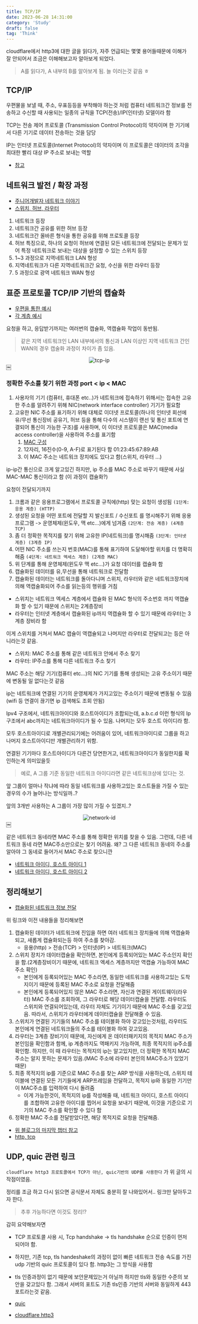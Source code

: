 ```yaml
---
title: TCP/IP
date: 2023-06-28 14:31:00
category: 'Study'
draft: false
tag: 'Think'
---
```


cloudflare에서 http3에 대한 글을 읽다가, 자주 언급되는 몇몇 용어들때문에 이해가 잘 안되어서 조금은 이해해보고자 알아보게 되었다.

> A를 읽다가, A 내부의 B를 알아보게 됨. 늘 이러는것 같음 ㅎ

## TCP/IP

우편물을 보낼 때, 주소, 우표등등을 부착해야 하는것 처럼 컴퓨터 네트워크간 정보를 전송하고 수신할 때 사용되는 일종의 규칙을 TCP(전송)/IP(인터넷) 모델이라 함

TCP는 전송 제어 프로토콜 (Transmission Control Protocol)의 약자이며 한 기기에서 다른 기기로 데이터 전송하는 것을 담당

IP는 인터넷 프로토콜(Internet Protocol)의 약자이며 이 프로토콜은 데이터의 조각을 최대한 빨리 대상 IP 주소로 보내는 역할

- [참고](https://nordvpn.com/ko/blog/tcp-ip-protocol/)

## 네트워크 발전 / 확장 과정

- [주니어개발자 네트워크 이야기](https://yozm.wishket.com/magazine/detail/1875/)
- [스위치, 허브, 라우터](https://www.itworld.co.kr/tags/1354/%EC%8A%A4%EC%9C%84%EC%B9%98/167585)

1. 네트워크 등장
2. 네트워크간 공유를 위한 허브 등장
3. 네트워크간 올바른 형식을 통한 공유를 위해 프로토콜 등장
4. 허브 특징으로, 하나의 요청이 허브에 연결된 모든 네트워크에 전달되는 문제가 있어 특정 네트워크로 보내는 대상을 설정할 수 있는 스위치 등장
5. 1~3 과정으로 지역네트워크 LAN 형성
6. 지역네트워크가 다른 지역네트워크간 요청, 수신을 위한 라우터 등장
7. 5 과정으로 광역 네트워크 WAN 형성

## 표준 프로토콜 TCP/IP 기반의 캡슐화

- [우편을 통한 예시](https://yozm.wishket.com/magazine/detail/1906/)
- [각 계층 예시](https://yozm.wishket.com/magazine/detail/1956/)

요청을 하고, 응답받기까지는 여러번의 캡슐화, 역캡슐화 작업이 동반됨.

> 같은 지역 네트워크인 LAN 내부에서의 통신과 LAN 이상인 지역 네트워크 간인 WAN의 경우 캡술화 과정이 차이가 좀 있음.

<div style="margin : 0 auto; text-align : center">
  <img src="/img/2023/06/28/tcp-ip.png?raw=true" alt="tcp-ip">
</div>￼

### 정확한 주소를 찾기 위한 과정 port < ip < MAC

1. 사용자의 기기 (컴퓨터, 휴대폰 etc..)가 네트워크에 접속하기 위해서는 접속한 고유한 주소를 알려주기 위해 NIC(network interface controller) 기기가 필요함
2. 고유한 NIC 주소를 표기하기 위해 대체로 이더넷 프로토콜(하나의 인터넷 회선에 유/무선 통신장비 공유기, 허브 등을 통해 다수의 시스템이 랜선 및 통신 포트에 연결되어 통신이 가능한 구조)를 사용하며, 이 이더넷 프로토콜은 MAC(media access controller)을 사용하여 주소를 표기함
   1. [MAC 구성](https://velog.io/@moonblue/MAC-%EC%A3%BC%EC%86%8C-Media-Access-Control-Address)
   2. 12자리, 16진수(0-9, A-F)로 표기된다 함 01:23:45:67:89:AB
   3. 이 MAC 주소는 네트워크 장치에도 있다고 함(스위치, 라우터 …)

ip-ip간 통신으로 크게 알고있긴 하지만, ip 주소를 MAC 주소로 바꾸기 때문에 사실 MAC-MAC 통신이라고 함 (이 과정이 캡슐화?)

요청이 전달되기까지

1. 크롬과 같은 응용프로그램에서 프로토콜 규칙에(http) 맞는 요청이 생성됨 `(1단계: 응용 계층) (HTTP)`
2. 생성된 요청을 어떤 포트에 전달할 지 발신포트 / 수신포트 를 명시해주기 위해 응용프로그램 -> 운영체제(윈도우, 맥 etc…)에게 넘겨줌 `(2단계: 전송 계층) (4계층 TCP)`
3. 좀 더 정확한 목적지를 찾기 위해 고유한 IP(네트워크)를 명시해줌 `(3단계: 인터넷 계층) (3계층 IP)`
4. 어떤 NIC 주소를 쓰는지 번호(MAC)를 통해 표기하여 도달해야할 위치를 더 명확히 해줌 `(4단계: 네트워크 엑세스 계층) (2계층 MAC)`
5. 위 단계를 통해 운영체제(윈도우 맥 etc…)가 요청 데이터를 캡슐화 함
6. 캡슐화된 데이터를 유,무선을 통해 네트워크로 전달함
7. 캡슐화된 데이터는 네트워크를 돌아다니며 스위치, 라우터와 같은 네트워크장치에 의해 역캡술화되어 주소를 읽는등의 행위를 거침

- 스위치는 네트워크 엑세스 계층에서 캡슐화 된 MAC 형식의 주소번호 까지 역캡슐화 할 수 있기 때문에 스위치는 2계층장비
- 라우터는 인터넷 계층에서 캡슐화된 ip까지 역캡슐화 할 수 있기 때문에 라우터는 3계층 장비라 함

이게 스위치를 거쳐서 MAC 캡슐이 역캡슐되고 나머지만 라우터로 전달되고는 등은 아니라는것 같음.

- 스위치: MAC 주소를 통해 같은 네트워크 안에서 주소 찾기
- 라우터: IP주소를 통해 다른 네트워크 주소 찾기

MAC 주소는 해당 기기(컴퓨터 etc…)의 NIC 기기를 통해 생성되는 고유 주소이기 때문에 변동될 일 없다는것 같음

ip는 네트워크에 연결된 기기의 운영체제가 가지고있는 주소이기 때문에 변동될 수 있음(wifi 등 연결이 끊기면 ip 검색해도 조회 안됨)

Ipv4 구조에서, 네트워크아이디와 호스트아이디가 조합되는데, a.b.c.d 이런 형식의 Ip 구조에서 abc까지는 네트워크아이디가 될 수 있음. 나머지는 모두 호스트 아이디라 함.

모두 호스트아이디로 개별관리되기에는 어려움이 있어, 네트워크아이디로 그룹을 하고 나머지 호스트아이디만 개별관리하기 위함.

연결된 기기마다 호스트아이디가 다른건 당연한거고, 네트워크아이디가 동일한지를 확인하는게 의미있을듯

> 예로, A 그룹 기준 동일한 네트워크 아이디라면 같은 네트워크상에 있다는 것.

앞 그룹이 얼마나 작냐에 따라 동일 네트워크를 사용하고있는 호스트들을 가질 수 있는 경우의 수가 늘어나는 방식일까..?

앞의 3개반 사용하는 A 그룹이 가장 많이 가질 수 있겠지..?

<div style="margin : 0 auto; text-align : center">
  <img src="/img/2023/06/28/network-id.png?raw=true" alt="network-id">
</div>￼

같은 네트워크 동네라면 MAC 주소를 통해 정확한 위치를 찾을 수 있음. 그런데, 다른 네트워크 동네 라면 MAC주소만으로는 찾기 어려움. 왜? 그 다른 네트워크 동네의 주소를 알아야 그 동네로 들어가서 MAC 주소로 찾으니깐

- [네트워크 아이디, 호스트 아이디 1](https://dlgkstjq623.tistory.com/347)
- [네트워크 아이디, 호스트 아이디 2](https://sjquant.tistory.com/59)

## 정리해보기

- [캡슐화된 네트워크 정보 전달](https://yozm.wishket.com/magazine/detail/2005/)

위 링크와 이전 내용들을 정리해보면

1. 캡슐화된 데이터가 네트워크에 진입을 하면 여러 네트워크 장치들에 의해 역캡슐화되고, 새롭게 캡슐화되는등 하여 주소를 찾아감.
   - 응용(http) > 전송(TCP) > 인터넷(IP) > 네트워크(MAC)
2. 스위치 장치가 데이터캡슐을 확인하면, 본인에게 등록되어있는 MAC 주소인지 확인을 함.(2계층장비이기 때문에, 네트워크 엑세스 계층까지만 역캡슐 가능하여 MAC 주소 확인)
   - 본인에게 등록되어있는 MAC 주소라면, 동일한 네트워크를 사용하고있는 도착지이기 때문에 등록된 MAC 주소로 요청을 전달해줌
   - 본인에게 등록되어있지 않은 MAC 주소라면, 자신과 연결된 게이트웨이(라우터) MAC 주소를 조회하여, 그 라우터로 해당 데이터캡슐을 전달함. 라우터도 스위치와 연결되어있는데, 라우터 자체도 기기이기 때문에 MAC 주소를 갖고있음. 따라서, 스위치가 라우터에게 데이터캡슐을 전달해줄 수 있음.
3. 스위치가 연결된 기기들의 MAC 주소를 테이블화 하야 갖고있는것처럼, 라우터도 본인에게 연결된 네트워크들의 주소를 테이블화 하여 갖고있음.
4. 라우터는 3계층 장비기이 때문에, 자신에게 온 데이터패키지의 목적지 MAC 주소가 본인임을 확인함과 함께, ip 계층까지도 역패키지 가능하여, 최종 목적지의 ip주소를 확인함. 하지만, 이 때 라우터는 목적지의 ip는 알고있지만, 더 정확한 목적지 MAC 주소는 알지 못하는 문제가 있음.(MAC 주소에 라우터 본인의 MAC주소가 있었기 때문)
5. 최종 목적지의 ip를 기준으로 MAC 주소를 찾는 ARP 방식을 사용하는데, 스위치 테이블에 연결된 모든 기기들에게 ARP프레임을 전달하고, 목적지 ip와 동일한 기기만이 MAC주소를 입력하여 다시 돌려줌
   - 이게 가능한것이, 목적지의 ip를 작성해줄 때, 네트워크 아이디, 호스트 아이디를 조합하여 고유한 아이디를 찝어서 요청을 보내기 때문에, 이것을 기준으로 기기의 MAC 주소를 확인할 수 있다 함
6. 정확한 MAC 주소를 전달받았다면, 해당 목적지로 요청을 전달해줌.

- [위 블로그의 마지막 챕터 참고](https://yozm.wishket.com/magazine/detail/2055/)
- [http, tcp](https://velog.io/@sa1341/HTTP%EC%99%80-TCP%EC%9D%98-%EC%B0%A8%EC%9D%B4%EC%A0%90)

## UDP, quic 관련 링크

`cloudflare http3 프로토콜에서 TCP가 아닌, quic기반의 UDP를 사용한다` 가 위 글의 시작점이였음.

정리를 조금 하고 다시 읽으면 공식문서 자체도 충분히 잘 나와있어서.. 링크만 달아두고자 한다.

> 추후 가능하다면 이것도 정리!?

감히 요약해보자면

- TCP 프로토콜 사용 시, Tcp handshake -> tls handshake 순으로 인증이 먼저 되어야 함.
- 하지만, 기존 tcp, tls handeshake의 과정이 없이 빠른 네트워크 전송 속도를 가진 udp 기반의 quic 프로토콜이 있다 함. http3는 그 방식을 사용함
- tls 인증과정이 없기 때문에 보안문제있는거 아닐까 하지만 tls와 동일한 수준의 보안을 갖고있다 함. 그래서 서버의 포트도 기존 tls인증 기반의 서버와 동일하게 443 포트라는것 같음.

- [quic](https://sol2gram.tistory.com/37)
- [cloudflare http3](https://www.cloudflare.com/ko-kr/learning/performance/what-is-http3/)

